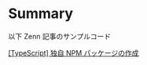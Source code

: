 # Summary

以下 Zenn 記事のサンプルコード

[[TypeScript] 独自 NPM パッケージの作成](https://zenn.dev/taroshun32/articles/npm-package-original)  

[//]: # ([CLI ツール用の NPM パッケージの作成]&#40;&#41;)
